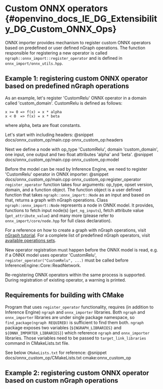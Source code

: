 # Custom ONNX operators {#openvino_docs_IE_DG_Extensibility_DG_Custom_ONNX_Ops}

ONNX importer provides mechanism to register custom ONNX operators based on predefined or user defined nGraph operations.
The function responsible for registering a new operator is called `ngraph::onnx_import::register_operator` and is defined in `onnx_import/onnx_utils.hpp`.

## Example 1: registering custom ONNX operator based on predefined nGraph operations

As an example, let's register 'CustomRelu' ONNX operator in a domain called 'custom_domain'.
CustomRelu is defined as follows:
```
x >= 0 => f(x) = x * alpha
x < 0  => f(x) = x * beta
```
where alpha, beta are float constants.

Let's start with including headers:
@snippet docs/onnx_custom_op/main.cpp onnx_custom_op:headers

Next we define a node with op_type 'CustomRelu', domain 'custom_domain', one input, one output and two float attributes 'alpha' and 'beta'.
@snippet docs/onnx_custom_op/main.cpp onnx_custom_op:model

Before the model can be read by Inference Engine, we need to register 'CustomRelu' operator in ONNX importer:
@snippet docs/onnx_custom_op/main.cpp onnx_custom_op:register_operator
`register_operator` function takes four arguments: op_type, opset version, domain, and a function object.
The function object is a user defined function that takes `ngraph::onnx_import::Node` as an input and based on that, returns a graph with nGraph operations.
Class `ngraph::onnx_import::Node` represents a node in ONNX model. It provides, functions to fetch input node(s) (`get_ng_inputs`), fetch attribute value (`get_attribute_value`) and many more (please refer to `onnx_import/core/node.hpp` for full class declaration).

For a reference on how to create a graph with nGraph operations, visit [nGraph tutorial](../../nGraphTutorial.md).
For a complete list of predefined nGraph operators, visit [available operations sets](../../ops/opset.md).

New operator registration must happen before the ONNX model is read, e.g. if a ONNX model uses operator 'CustomRelu', `register_operator("CustomRelu", ...)` must be called before InferenceEngine::Core::ReadNetwork.

Re-registering ONNX operators within the same process is supported. During registration of existing operator, a warning is printed.

## Requirements for building with CMake

Program that uses `register_operator` functionality, requires (in addition to Inference Engine) `ngraph` and `onnx_importer` libraries.
Both `ngraph` and `onnx_importer` libraries are under single package namespace, so `find_package(ngraph REQUIRED)` is sufficient to find them both.
`ngraph` package exposes two variables (`${NGRAPH_LIBRARIES}` and `${ONNX_IMPORTER_LIBRARIES}`) which reference `ngraph` and `onnx_importer` libraries.
Those variables need to be passed to `target_link_libraries` command in CMakeLists.txt file.

See below `CMakeLists.txt` for reference:
@snippet docs/onnx_custom_op/CMakeLists.txt cmake:onnx_custom_op

## Example 2: registering custom ONNX operator based on custom nGraph operations
